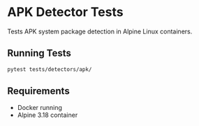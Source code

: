 # APK Detector Tests

Tests APK system package detection in Alpine Linux containers.

## Running Tests

```bash
pytest tests/detectors/apk/
```

## Requirements

- Docker running
- Alpine 3.18 container
